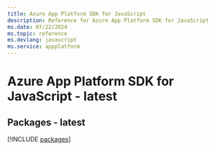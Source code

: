 ```yaml
---
title: Azure App Platform SDK for JavaScript
description: Reference for Azure App Platform SDK for JavaScript
ms.date: 07/22/2024
ms.topic: reference
ms.devlang: javascript
ms.service: appplatform
---
```

# Azure App Platform SDK for JavaScript - latest
## Packages - latest
[!INCLUDE [packages](app-platform-index.md)]